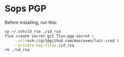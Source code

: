 # Sops PGP
Before installing, run this:
```bash
cp ~/.ssh/id_rsa ./id_rsa
flux create secret git flux-pgp-secret \
    --url=ssh://git@github.com/basraven/la1r-cred \
    --private-key-file=./id_rsa
rm ./id_rsa
```